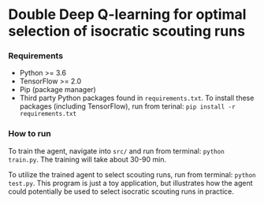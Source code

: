 # Double Deep Q-learning for optimal selection of isocratic scouting runs

### Requirements
* Python >= 3.6
* TensorFlow >= 2.0
* Pip (package manager)
* Third party Python packages found in `requirements.txt`. To install these packages (including TensorFlow), run from terinal: `pip install -r requirements.txt`


### How to run
To train the agent, navigate into `src/` and run from terminal: `python train.py`. The training will take about 30-90 min.

To utilize the trained agent to select scouting runs, run from terminal: `python test.py`. This program is just a toy application, but illustrates how the agent could potentially be used to select isocratic scouting runs in practice.
